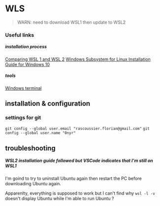 # WLS

> WARN: need to download WSL1 then update to WSL2

### Useful links

##### installation process

[Comparing WSL 1 and WSL 2](https://docs.microsoft.com/en-us/windows/wsl/compare-versions)
[Windows Subsystem for Linux Installation Guide for Windows 10](https://docs.microsoft.com/en-us/windows/wsl/install-win10)

##### tools

[Windows terminal](https://www.microsoft.com/fr-fr/p/windows-terminal/9n0dx20hk701?rtc=1&activetab=pivot:overviewtab)

## installation & configuration

### settings for git

`git config --global user.email "rascoussier.florian@gmail.com"`
`git config --global user.name "0nyr"`

## troubleshooting

##### WSL2 installation guide followed but VSCode indicates that I'm still on WSL1

I'm goind to try to uninstall Ubuntu again then restart the PC before downloading Ubuntu again.

Apparenlty, everything is supposed to work but I can't find why `wsl -l -v` doesn't display Ubuntu while I'm able to run Ubuntu ?
